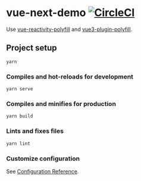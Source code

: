 # vue-next-demo [![CircleCI](https://circleci.com/gh/dolymood/vue-next-demo.svg?style=svg)](https://circleci.com/gh/dolymood/vue-next-demo)

Use [vue-reactivity-polyfill](https://github.com/dolymood/vue-reactivity-polyfill) and [vue3-plugin-polyfill](https://github.com/dolymood/vue3-plugin-polyfill).

## Project setup
```
yarn
```

### Compiles and hot-reloads for development
```
yarn serve
```

### Compiles and minifies for production
```
yarn build
```

### Lints and fixes files
```
yarn lint
```

### Customize configuration
See [Configuration Reference](https://cli.vuejs.org/config/).
